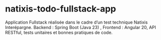 # natixis-todo-fullstack-app
Application Fullstack réalisée dans le cadre d’un test technique Natixis Interépargne. Backend : Spring Boot (Java 23) , Frontend : Angular 20, API RESTful, tests unitaires et bonnes pratiques de code.
